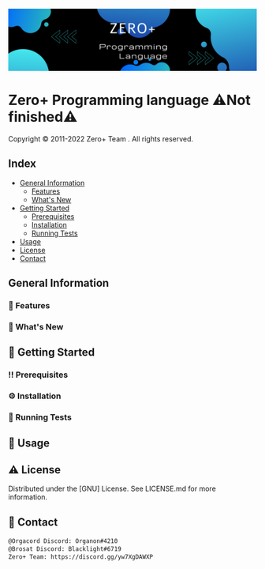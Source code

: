 ![Screenshot](screenshot.png)
# **Zero+ Programming language** ⚠️Not finished⚠️
Copyright © 2011-2022 Zero+ Team . All rights reserved.

## Index
- [General Information](#general-information)
  - [Features](#-features)
  - [What's New](#-What's-new)
- [Getting Started]()
  - [Prerequisites]()
  - [Installation]()
  - [Running Tests]()
- [Usage]()
- [License]()
- [Contact]()
## General Information

### 🎯 Features

### 🌟 What's New

## 🧰 Getting Started

### ‼️ Prerequisites

### ⚙️ Installation

### 🧪 Running Tests

## 👀 Usage

## ⚠️ License
Distributed under the [GNU] License. See LICENSE.md for more information.

## 🤝 Contact
```
@Orgacord Discord: Organon#4210
@Brosat Discord: Blacklight#6719
Zero+ Team: https://discord.gg/yw7XgDAWXP
```
